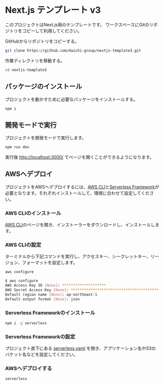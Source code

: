 # Next.js テンプレート v3

このプロジェクトはNext.js用のテンプレートです。
ワークスペースにGitのリポジトリをコピーして利用してください。

GitHubからリポジトリをコピーする。

```bash
git clone https://github.com/daichi-group/nextjs-template3.git
```

作業ディレクトリを移動する。

```bash
cd nextjs-template3
```

## パッケージのインストール

プロジェクトを動かすために必要なパッケージをインストールする。

```bash
npm i
```

## 開発モードで実行
プロジェクトを開発モードで実行します。

```bash
npm run dev
```

実行後 [http://localhost:3000/](http://localhost:3000/) でページを開くことができるようになります。

## AWSへデプロイ

プロジェクトをAWSへデプロイするには、[AWS CLI](https://aws.amazon.com/jp/cli/)と[Serverless Framework](https://github.com/serverless-nextjs/serverless-next.js)が必要となります。それぞれインストールして、環境に合わせて設定してください。

### AWS CLIのインストール

[AWS CLI](https://aws.amazon.com/jp/cli/)のページを開き、インストーラーをダウンロードし、インストールします。

### AWS CLIの設定

ターミナルから下記コマンドを実行し、アクセスキー、シークレットキー、リージョン、フォーマットを設定します。

```bash
aws configure
```

```bash
$ aws configure
AWS Access Key ID [None]: ********************
AWS Secret Access Key [None]: ****************************************
Default region name [None]: ap-northeast-1
Default output format [None]: json
```

### Serverless Frameworkのインストール

```bash
npm i -g serverless
```

### Serverless Frameworkの設定

プロジェクト直下にある [serverless.yaml](./serverless.yaml) を開き、アプリケーション名やS3のバケット名などを設定してください。

### AWSへデプロイする

```bash
serverless
```

